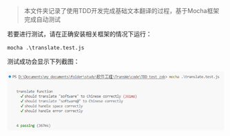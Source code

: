 > 本文件夹记录了使用TDD开发完成基础文本翻译的过程，基于Mocha框架完成自动测试

若要进行测试，请在正确安装相关框架的情况下运行：

```shell
mocha .\translate.test.js
```

测试成功会显示下列截图：

![](../../pics/Mocha_success.png)
